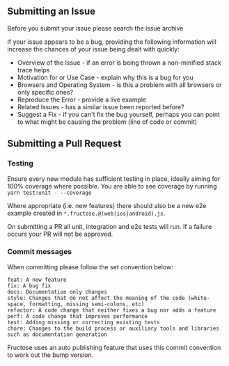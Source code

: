 ## Submitting an Issue  

Before you submit your issue please search the issue archive

If your issue appears to be a bug, providing the following information will increase the chances of your issue being dealt with quickly:

- Overview of the Issue - if an error is being thrown a non-minified stack trace helps
- Motivation for or Use Case - explain why this is a bug for you
- Browsers and Operating System - is this a problem with all browsers or only specific ones?
- Reproduce the Error - provide a live example
- Related Issues - has a similar issue been reported before?
- Suggest a Fix - if you can't fix the bug yourself, perhaps you can point to what might be causing the problem (line of code or commit)


## Submitting a Pull Request 
### Testing

Ensure every new module has sufficient testing in place, ideally aiming for 100% coverage where possible.
You are able to see coverage by running 
`yarn test:unit - --coverage`


Where appropriate (i.e. new features) there should also be a new e2e example created in `*.fructose.@(web|ios|android).js`.

On submitting a PR all unit, integration and e2e tests will run. If a failure occurs your PR will not be approved.

### Commit messages

When committing please follow the set convention below:

```
feat: A new feature
fix: A bug fix
docs: Documentation only changes
style: Changes that do not affect the meaning of the code (white-space, formatting, missing semi-colons, etc)
refactor: A code change that neither fixes a bug nor adds a feature
perf: A code change that improves performance
test: Adding missing or correcting existing tests
chore: Changes to the build process or auxiliary tools and libraries such as documentation generation
```

Fructose uses an auto publishing feature that uses this commit convention to work out the bump version.

[detox]:  https://github.com/wix/detox/blob/master/docs/Introduction.GettingStarted.md
